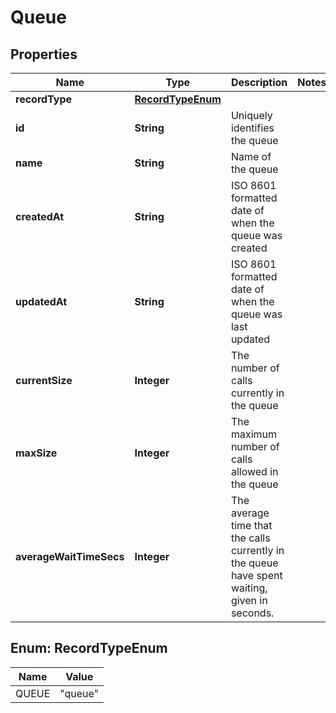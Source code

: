 

# Queue


## Properties

| Name | Type | Description | Notes |
|------------ | ------------- | ------------- | -------------|
|**recordType** | [**RecordTypeEnum**](#RecordTypeEnum) |  |  |
|**id** | **String** | Uniquely identifies the queue |  |
|**name** | **String** | Name of the queue |  |
|**createdAt** | **String** | ISO 8601 formatted date of when the queue was created |  |
|**updatedAt** | **String** | ISO 8601 formatted date of when the queue was last updated |  |
|**currentSize** | **Integer** | The number of calls currently in the queue |  |
|**maxSize** | **Integer** | The maximum number of calls allowed in the queue |  |
|**averageWaitTimeSecs** | **Integer** | The average time that the calls currently in the queue have spent waiting, given in seconds. |  |



## Enum: RecordTypeEnum

| Name | Value |
|---- | -----|
| QUEUE | &quot;queue&quot; |



